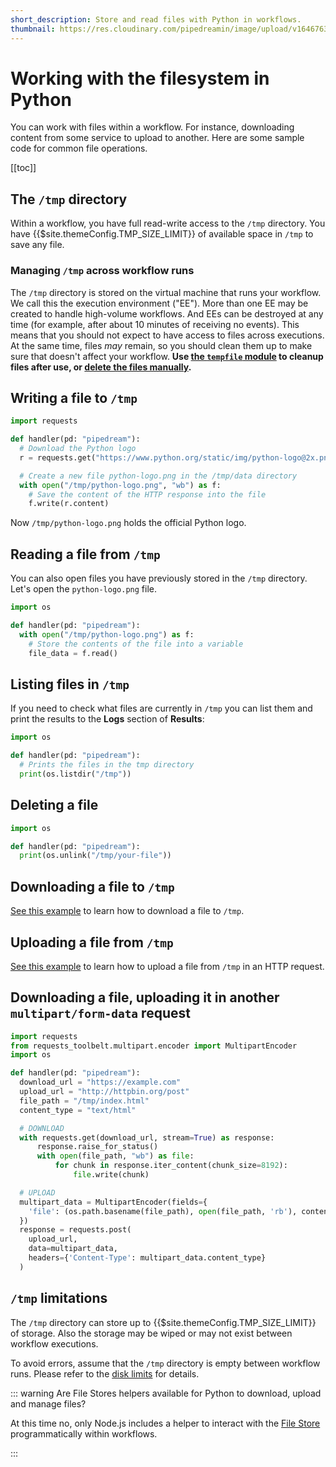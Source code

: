 ```yaml
---
short_description: Store and read files with Python in workflows.
thumbnail: https://res.cloudinary.com/pipedreamin/image/upload/v1646763737/docs/icons/icons8-opened-folder_y60u9l.svg
---
```


# Working with the filesystem in Python

You can work with files within a workflow. For instance, downloading content from some service to upload to another. Here are some sample code for common file operations.

[[toc]]

## The `/tmp` directory

Within a workflow, you have full read-write access to the `/tmp` directory. You have {{$site.themeConfig.TMP_SIZE_LIMIT}} of available space in `/tmp` to save any file.

### Managing `/tmp` across workflow runs

The `/tmp` directory is stored on the virtual machine that runs your workflow. We call this the execution environment ("EE"). More than one EE may be created to handle high-volume workflows. And EEs can be destroyed at any time (for example, after about 10 minutes of receiving no events). This means that you should not expect to have access to files across executions. At the same time, files _may_ remain, so you should clean them up to make sure that doesn't affect your workflow. **Use [the `tempfile` module](https://docs.python.org/3/library/tempfile.html) to cleanup files after use, or [delete the files manually](#deleting-a-file).**

## Writing a file to `/tmp`

```python
import requests

def handler(pd: "pipedream"):
  # Download the Python logo
  r = requests.get("https://www.python.org/static/img/python-logo@2x.png")

  # Create a new file python-logo.png in the /tmp/data directory
  with open("/tmp/python-logo.png", "wb") as f:
    # Save the content of the HTTP response into the file
    f.write(r.content)
```

Now `/tmp/python-logo.png` holds the official Python logo.

## Reading a file from `/tmp`

You can also open files you have previously stored in the `/tmp` directory. Let's open the `python-logo.png` file.

```python
import os

def handler(pd: "pipedream"):
  with open("/tmp/python-logo.png") as f:
    # Store the contents of the file into a variable
    file_data = f.read()
```

## Listing files in `/tmp`

If you need to check what files are currently in `/tmp` you can list them and print the results to the **Logs** section of **Results**:

```python
import os

def handler(pd: "pipedream"):
  # Prints the files in the tmp directory
  print(os.listdir("/tmp"))
```

## Deleting a file

```python
import os

def handler(pd: "pipedream"):
  print(os.unlink("/tmp/your-file"))
```

## Downloading a file to `/tmp`

[See this example](/code/python/http-requests/#downloading-a-file-to-the-tmp-directory) to learn how to download a file to `/tmp`.

## Uploading a file from `/tmp`

[See this example](/code/python/http-requests/#uploading-a-file-from-the-tmp-directory) to learn how to upload a file from `/tmp` in an HTTP request.

## Downloading a file, uploading it in another `multipart/form-data` request

```python
import requests
from requests_toolbelt.multipart.encoder import MultipartEncoder
import os

def handler(pd: "pipedream"):
  download_url = "https://example.com"
  upload_url = "http://httpbin.org/post"
  file_path = "/tmp/index.html"
  content_type = "text/html"

  # DOWNLOAD
  with requests.get(download_url, stream=True) as response:
      response.raise_for_status()
      with open(file_path, "wb") as file:
          for chunk in response.iter_content(chunk_size=8192):
              file.write(chunk)

  # UPLOAD
  multipart_data = MultipartEncoder(fields={
    'file': (os.path.basename(file_path), open(file_path, 'rb'), content_type)
  })
  response = requests.post(
    upload_url,
    data=multipart_data,
    headers={'Content-Type': multipart_data.content_type}
  )
```

## `/tmp` limitations

The `/tmp` directory can store up to {{$site.themeConfig.TMP_SIZE_LIMIT}} of storage. Also the storage may be wiped or may not exist between workflow executions.

To avoid errors, assume that the `/tmp` directory is empty between workflow runs. Please refer to the [disk limits](/limits/#disk) for details.

::: warning Are File Stores helpers available for Python to download, upload and manage files?

At this time no, only Node.js includes a helper to interact with the [File Store](/projects/file-stores/) programmatically within workflows.

:::
